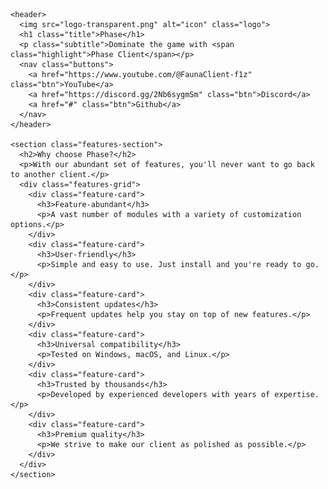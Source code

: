 <!DOCTYPE html>
<html lang="en">
<head>
  <meta charset="UTF-8" />
  <meta name="viewport" content="width=device-width, initial-scale=1.0" />
  <title>Phase Client</title>
  <link href="https://fonts.googleapis.com/css2?family=Inter:wght@400;600;700&display=swap" rel="stylesheet" />
  <link rel="stylesheet" href="styles.css" />
</head>
<body>
  <div class="background-overlay">
    <canvas id="rain-canvas"></canvas>

    <header>
      <img src="logo-transparent.png" alt="icon" class="logo">
      <h1 class="title">Phase</h1>
      <p class="subtitle">Dominate the game with <span class="highlight">Phase Client</span></p>
      <nav class="buttons">
        <a href="https://www.youtube.com/@FaunaClient-f1z" class="btn">YouTube</a>
        <a href="https://discord.gg/2Nb6sygmSm" class="btn">Discord</a>
        <a href="#" class="btn">Github</a>
      </nav>
    </header>

    <section class="features-section">
      <h2>Why choose Phase?</h2>
      <p>With our abundant set of features, you'll never want to go back to another client.</p>
      <div class="features-grid">
        <div class="feature-card">
          <h3>Feature-abundant</h3>
          <p>A vast number of modules with a variety of customization options.</p>
        </div>
        <div class="feature-card">
          <h3>User-friendly</h3>
          <p>Simple and easy to use. Just install and you're ready to go.</p>
        </div>
        <div class="feature-card">
          <h3>Consistent updates</h3>
          <p>Frequent updates help you stay on top of new features.</p>
        </div>
        <div class="feature-card">
          <h3>Universal compatibility</h3>
          <p>Tested on Windows, macOS, and Linux.</p>
        </div>
        <div class="feature-card">
          <h3>Trusted by thousands</h3>
          <p>Developed by experienced developers with years of expertise.</p>
        </div>
        <div class="feature-card">
          <h3>Premium quality</h3>
          <p>We strive to make our client as polished as possible.</p>
        </div>
      </div>
    </section>
  </div>

  <script>
    const canvas = document.getElementById('rain-canvas');
    const ctx = canvas.getContext('2d');

    let width, height;
    let drops = [];

    function resizeCanvas() {
      width = canvas.width = window.innerWidth;
      height = canvas.height = window.innerHeight;
    }

    window.addEventListener('resize', resizeCanvas);
    resizeCanvas();

    const numDrops = 600;
    for (let i = 0; i < numDrops; i++) {
      drops.push({
        x: Math.random() * width,
        y: Math.random() * height,
        length: Math.random() * 20 + 10,
        velocity: Math.random() * 4 + 4,
        opacity: Math.random() * 0.5 + 0.2
      });
    }

    function drawRain() {
      ctx.clearRect(0, 0, width, height);
      ctx.strokeStyle = 'rgba(255, 255, 255, 0.1)';
      ctx.lineWidth = 1.2;

      for (let i = 0; i < drops.length; i++) {
        const drop = drops[i];
        ctx.beginPath();
        ctx.moveTo(drop.x, drop.y);
        ctx.lineTo(drop.x, drop.y + drop.length);
        ctx.stroke();

        drop.y += drop.velocity;
        if (drop.y > height) {
          drop.y = -drop.length;
          drop.x = Math.random() * width;
        }
      }

      requestAnimationFrame(drawRain);
    }

    drawRain();
  </script>
</body>
</html>

